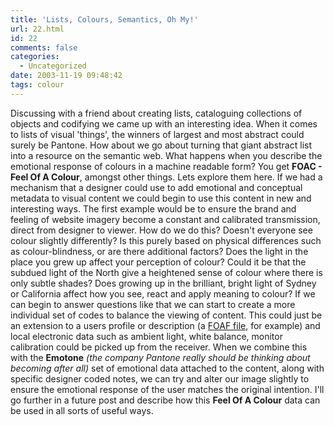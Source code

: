 ```yaml
---
title: 'Lists, Colours, Semantics, Oh My!'
url: 22.html
id: 22
comments: false
categories:
  - Uncategorized
date: 2003-11-19 09:48:42
tags: colour
---
```


Discussing with a friend about creating lists, cataloguing collections of objects and codifying we came up with an interesting idea. When it comes to lists of visual 'things', the winners of largest and most abstract could surely be Pantone. How about we go about turning that giant abstract list into a resource on the semantic web. What happens when you describe the emotional response of colours in a machine readable form? You get **FOAC - Feel Of A Colour**, amongst other things. Lets explore them here. If we had a mechanism that a designer could use to add emotional and conceptual metadata to visual content we could begin to use this content in new and interesting ways. The first example would be to ensure the brand and feeling of website imagery become a constant and calibrated transmission, direct from designer to viewer. How do we do this? Doesn't everyone see colour slightly differently? Is this purely based on physical differences such as colour-blindness, or are there additional factors? Does the light in the place you grew up affect your perception of colour? Could it be that the subdued light of the North give a heightened sense of colour where there is only subtle shades? Does growing up in the brilliant, bright light of Sydney or California affect how you see, react and apply meaning to colour? If we can begin to answer questions like that we can start to create a more individual set of codes to balance the viewing of content. This could just be an extension to a users profile or description (a [FOAF file](http://www.foaf-project.org/), for example) and local electronic data such as ambient light, white balance, monitor calibration could be picked up from the receiver. When we combine this with the **Emotone** _(the company Pantone really should be thinking about becoming after all)_ set of emotional data attached to the content, along with specific designer coded notes, we can try and alter our image slightly to ensure the emotional response of the user matches the original intention. I'll go further in a future post and describe how this **Feel Of A Colour** data can be used in all sorts of useful ways.